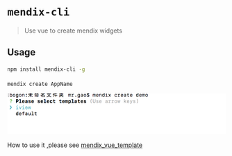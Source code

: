 # `mendix-cli`

> Use vue to create mendix widgets

## Usage

``` bash
npm install mendix-cli -g

mendix create AppName
```

![](../../images/mendix-demo.png)

How to use it ,please see [mendix_vue_template](https://github.com/MrGaoGang/mendix_vue_template)